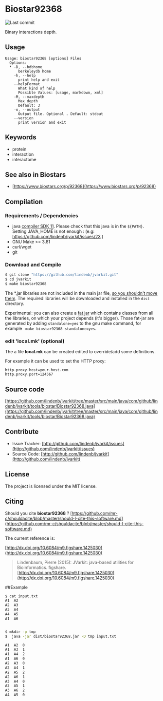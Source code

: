 # Biostar92368

![Last commit](https://img.shields.io/github/last-commit/lindenb/jvarkit.png)

Binary interactions depth.


## Usage

```
Usage: biostar92368 [options] Files
  Options:
  * -D, --bdbhome
      berkeleydb home
    -h, --help
      print help and exit
    --helpFormat
      What kind of help
      Possible Values: [usage, markdown, xml]
    -M, --maxdepth
      Max depth
      Default: 3
    -o, --output
      Output file. Optional . Default: stdout
    --version
      print version and exit

```


## Keywords

 * protein
 * interaction
 * interactome



## See also in Biostars

 * [https://www.biostars.org/p/92368](https://www.biostars.org/p/92368)


## Compilation

### Requirements / Dependencies

* java [compiler SDK 11](https://jdk.java.net/11/). Please check that this java is in the `${PATH}`. Setting JAVA_HOME is not enough : (e.g: https://github.com/lindenb/jvarkit/issues/23 )
* GNU Make >= 3.81
* curl/wget
* git


### Download and Compile

```bash
$ git clone "https://github.com/lindenb/jvarkit.git"
$ cd jvarkit
$ make biostar92368
```

The *.jar libraries are not included in the main jar file, [so you shouldn't move them](https://github.com/lindenb/jvarkit/issues/15#issuecomment-140099011 ).
The required libraries will be downloaded and installed in the `dist` directory.

Experimental: you can also create a [fat jar](https://stackoverflow.com/questions/19150811/) which contains classes from all the libraries, on which your project depends (it's bigger). Those fat-jar are generated by adding `standalone=yes` to the gnu make command, for example ` make biostar92368 standalone=yes`.

### edit 'local.mk' (optional)

The a file **local.mk** can be created edited to override/add some definitions.

For example it can be used to set the HTTP proxy:

```
http.proxy.host=your.host.com
http.proxy.port=124567
```
## Source code 

[https://github.com/lindenb/jvarkit/tree/master/src/main/java/com/github/lindenb/jvarkit/tools/biostar/Biostar92368.java](https://github.com/lindenb/jvarkit/tree/master/src/main/java/com/github/lindenb/jvarkit/tools/biostar/Biostar92368.java)


## Contribute

- Issue Tracker: [http://github.com/lindenb/jvarkit/issues](http://github.com/lindenb/jvarkit/issues)
- Source Code: [http://github.com/lindenb/jvarkit](http://github.com/lindenb/jvarkit)

## License

The project is licensed under the MIT license.

## Citing

Should you cite **biostar92368** ? [https://github.com/mr-c/shouldacite/blob/master/should-I-cite-this-software.md](https://github.com/mr-c/shouldacite/blob/master/should-I-cite-this-software.md)

The current reference is:

[http://dx.doi.org/10.6084/m9.figshare.1425030](http://dx.doi.org/10.6084/m9.figshare.1425030)

> Lindenbaum, Pierre (2015): JVarkit: java-based utilities for Bioinformatics. figshare.
> [http://dx.doi.org/10.6084/m9.figshare.1425030](http://dx.doi.org/10.6084/m9.figshare.1425030)


##Example

```bash
$ cat input.txt
A1	A2
A2	A3
A3	A4
A4	A5
A1	A6


$ mkdir -p tmp
$  java -jar dist/biostar92368.jar -D tmp input.txt

A1	A2	0
A1	A3	1
A1	A4	2
A1	A6	0
A2	A3	0
A2	A4	1
A2	A5	2
A2	A6	1
A3	A4	0
A3	A5	1
A3	A6	2
A4	A5	0

```

